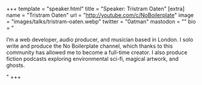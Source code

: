 +++
template = "speaker.html"
title = "Speaker: Tristram Oaten"
[extra]
  name = "Tristram Oaten"
  url = "http://youtube.com/c/NoBoilerplate"
  image = "images/talks/tristram-oaten.webp"
  twitter = "0atman"
  mastodon = ""
  bio = "<p>I’m a web developer, audio producer, and musician based in London. I solo write and produce the No Boilerplate channel, which thanks to this community has allowed me to become a full-time creator. I also produce fiction podcasts exploring environmental sci-fi, magical artwork, and ghosts.</p>"
+++
